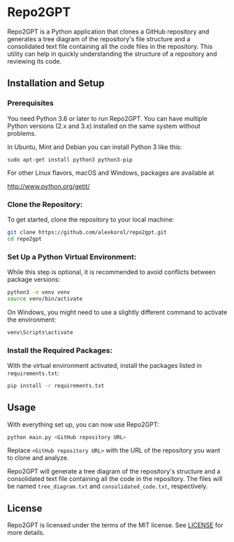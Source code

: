 # Repo2GPT
Repo2GPT is a Python application that clones a GitHub repository and generates a tree diagram of the repository's file structure and a consolidated text file containing all the code files in the repository. This utility can help in quickly understanding the structure of a repository and reviewing its code.

## Installation and Setup

### Prerequisites
You need Python 3.6 or later to run Repo2GPT. You can have multiple Python versions (2.x and 3.x) installed on the same system without problems.

In Ubuntu, Mint and Debian you can install Python 3 like this:

```
sudo apt-get install python3 python3-pip
```

For other Linux flavors, macOS and Windows, packages are available at

http://www.python.org/getit/

### Clone the Repository:

To get started, clone the repository to your local machine:

```bash
git clone https://github.com/alexkorol/repo2gpt.git
cd repo2gpt
```

### Set Up a Python Virtual Environment:

While this step is optional, it is recommended to avoid conflicts between package versions:

```bash
python3 -m venv venv
source venv/bin/activate
```

On Windows, you might need to use a slightly different command to activate the environment:

```bash
venv\Scripts\activate
```

### Install the Required Packages:

With the virtual environment activated, install the packages listed in `requirements.txt`:

```bash
pip install -r requirements.txt
```

## Usage

With everything set up, you can now use Repo2GPT:

```bash
python main.py <GitHub repository URL>
```

Replace `<GitHub repository URL>` with the URL of the repository you want to clone and analyze. 

Repo2GPT will generate a tree diagram of the repository's structure and a consolidated text file containing all the code in the repository. The files will be named `tree_diagram.txt` and `consolidated_code.txt`, respectively.

## License

Repo2GPT is licensed under the terms of the MIT license. See [LICENSE](LICENSE) for more details.

